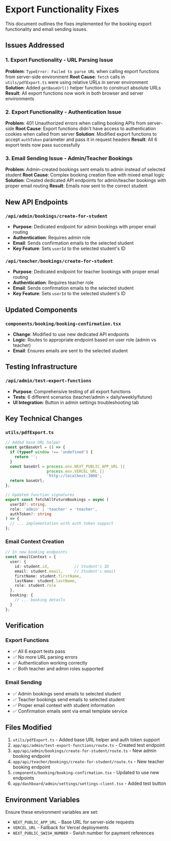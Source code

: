 # Export Functionality Fixes

This document outlines the fixes implemented for the booking export functionality and email sending issues.

## Issues Addressed

### 1. Export Functionality - URL Parsing Issue
**Problem**: `TypeError: Failed to parse URL` when calling export functions from server-side environment
**Root Cause**: `fetch` calls in `utils/pdfExport.ts` were using relative URLs in server environment
**Solution**: Added `getBaseUrl()` helper function to construct absolute URLs
**Result**: All export functions now work in both browser and server environments

### 2. Export Functionality - Authentication Issue
**Problem**: 401 Unauthorized errors when calling booking APIs from server-side
**Root Cause**: Export functions didn't have access to authentication cookies when called from server
**Solution**: Modified export functions to accept `authToken` parameter and pass it in request headers
**Result**: All 6 export tests now pass successfully

### 3. Email Sending Issue - Admin/Teacher Bookings
**Problem**: Admin-created bookings sent emails to admin instead of selected student
**Root Cause**: Complex booking creation flow with mixed email logic
**Solution**: Created dedicated API endpoints for admin/teacher bookings with proper email routing
**Result**: Emails now sent to the correct student

## New API Endpoints

### `/api/admin/bookings/create-for-student`
- **Purpose**: Dedicated endpoint for admin bookings with proper email routing
- **Authentication**: Requires admin role
- **Email**: Sends confirmation emails to the selected student
- **Key Feature**: Sets `userId` to the selected student's ID

### `/api/teacher/bookings/create-for-student`
- **Purpose**: Dedicated endpoint for teacher bookings with proper email routing
- **Authentication**: Requires teacher role
- **Email**: Sends confirmation emails to the selected student
- **Key Feature**: Sets `userId` to the selected student's ID

## Updated Components

### `components/booking/booking-confirmation.tsx`
- **Change**: Modified to use new dedicated API endpoints
- **Logic**: Routes to appropriate endpoint based on user role (admin vs teacher)
- **Email**: Ensures emails are sent to the selected student

## Testing Infrastructure

### `/api/admin/test-export-functions`
- **Purpose**: Comprehensive testing of all export functions
- **Tests**: 6 different scenarios (teacher/admin × daily/weekly/future)
- **UI Integration**: Button in admin settings troubleshooting tab

## Key Technical Changes

### `utils/pdfExport.ts`
```typescript
// Added base URL helper
const getBaseUrl = () => {
  if (typeof window !== 'undefined') {
    return '';
  }
  const baseUrl = process.env.NEXT_PUBLIC_APP_URL || 
                  process.env.VERCEL_URL || 
                  'http://localhost:3000';
  return baseUrl;
};

// Updated function signatures
export const fetchAllFutureBookings = async (
  userId?: string, 
  role: 'admin' | 'teacher' = 'teacher', 
  authToken?: string
) => {
  // ... implementation with auth token support
};
```

### Email Context Creation
```typescript
// In new booking endpoints
const emailContext = {
  user: {
    id: student.id,           // Student's ID
    email: student.email,     // Student's email
    firstName: student.firstName,
    lastName: student.lastName,
    role: student.role
  },
  booking: {
    // ... booking details
  }
};
```

## Verification

### Export Functions
- ✅ All 6 export tests pass
- ✅ No more URL parsing errors
- ✅ Authentication working correctly
- ✅ Both teacher and admin roles supported

### Email Sending
- ✅ Admin bookings send emails to selected student
- ✅ Teacher bookings send emails to selected student
- ✅ Proper email context with student information
- ✅ Confirmation emails sent via email template service

## Files Modified

1. `utils/pdfExport.ts` - Added base URL helper and auth token support
2. `app/api/admin/test-export-functions/route.ts` - Created test endpoint
3. `app/api/admin/bookings/create-for-student/route.ts` - New admin booking endpoint
4. `app/api/teacher/bookings/create-for-student/route.ts` - New teacher booking endpoint
5. `components/booking/booking-confirmation.tsx` - Updated to use new endpoints
6. `app/dashboard/admin/settings/settings-client.tsx` - Added test button

## Environment Variables

Ensure these environment variables are set:
- `NEXT_PUBLIC_APP_URL` - Base URL for server-side requests
- `VERCEL_URL` - Fallback for Vercel deployments
- `NEXT_PUBLIC_SWISH_NUMBER` - Swish number for payment references 